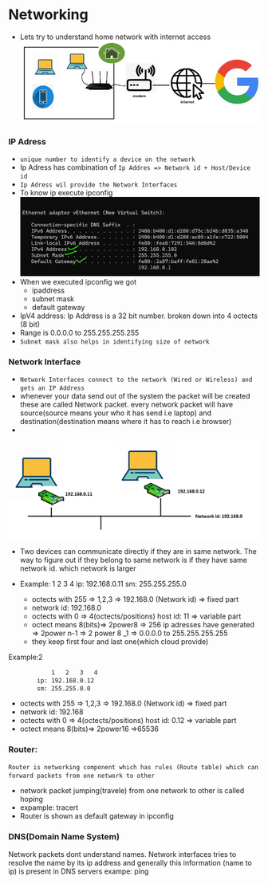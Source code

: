 # Networking

- Lets try to understand home network with internet access
  ![preview](images/awsnet1.jpg)

### IP Adress

- `unique number to identify a device on the network`
- Ip Adress has combination of `Ip Addres => Network id + Host/Device id`
- `Ip Adress wil provide the Network Interfaces`
- To know ip execute ipconfig
  ![preview](images/awsnet2.webp) 
- When we executed ipconfig we got
  - ipaddress
  - subnet mask
  - default gateway
- IpV4 address: Ip Address is a 32 bit number. broken down into 4 octects (8 bit)
- Range is 0.0.0.0 to 255.255.255.255
- `Subnet mask also helps in identifying size of network`
  
### Network Interface

- `Network Interfaces connect to the network (Wired or Wireless) and gets an IP Address`
- whenever your data send out of the system the packet will be created these are called Network packet. every network packet will have source(source means your who it has send i.e laptop) and destination(destination means where it has to reach i.e browser) 
-   
![preview](images/awsnet4.webp)

- Two devices can communicate directly if they are in same network. The way to figure out if they belong to same network is if they have same network id. which network is larger
  

- Example:      1   2   3   4
            ip: 192.168.0.11
            sm: 255.255.255.0
    
  - octects with 255 => 1,2,3 => 192.168.0 (Network id) => fixed part
  - network id: 192.168.0
  - octects with 0 => 4(octects/positions)
      host id: 11 => variable part
  - octect means 8(bits)=> 2power8 => 256 ip adresses have generated => 2power n-1 => 2 power 8 _1 => 0.0.0.0 to 255.255.255.255
  - they keep first four and last one(which cloud provide)
  
Example:2

                1   2   3   4
            ip: 192.168.0.12
            sm: 255.255.0.0

  - octects with 255 => 1,2,3 => 192.168.0 (Network id) => fixed part
  - network id: 192.168
  - octects with 0 => 4(octects/positions)
      host id: 0.12 => variable part
  - octect means 8(bits)=> 2power16 =>65536 
 

### Router:

`Router is networking component which has rules (Route table) which can forward packets from one network to other`
- network packet jumping(travele) from one network to other is called hoping
- expample: tracert <Browser Name>
- Router is shown as default gateway in ipconfig

### DNS(Domain Name System)

Network packets dont understand names.
Network interfaces tries to resolve the name by its ip address and generally this information (name to ip) is present in DNS servers
exampe: ping <Browser Name>
